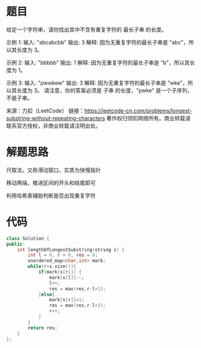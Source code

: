 # 题目

给定一个字符串，请你找出其中不含有重复字符的 最长子串 的长度。

示例 1:
输入: "abcabcbb"
输出: 3 
解释: 因为无重复字符的最长子串是 "abc"，所以其长度为 3。

示例 2:
输入: "bbbbb"
输出: 1
解释: 因为无重复字符的最长子串是 "b"，所以其长度为 1。

示例 3:
输入: "pwwkew"
输出: 3
解释: 因为无重复字符的最长子串是 "wke"，所以其长度为 3。
请注意，你的答案必须是 子串 的长度，"pwke" 是一个子序列，不是子串。

来源：力扣（LeetCode）
链接：https://leetcode-cn.com/problems/longest-substring-without-repeating-characters
著作权归领扣网络所有。商业转载请联系官方授权，非商业转载请注明出处。

# 解题思路

尺取法，又称滑动窗口，实质为快慢指针

移动两端，推进区间的开头和结尾即可

利用哈希表辅助判断是否出现重复字符

# 代码

```cpp
class Solution {
public:
    int lengthOfLongestSubstring(string s) {
        int l = 0, r = 0, res = 0;
        unordered_map<char,int> mark;
        while(r<s.size()){
            if(mark[s[r]]) {        
                mark[s[l]]--;
                l++;
                res = max(res,r-l+1);       
            }else{
                mark[s[r]]=1;
                res = max(res,r-l+1);
                r++;
            }
        }
        return res;
    }
};
```

